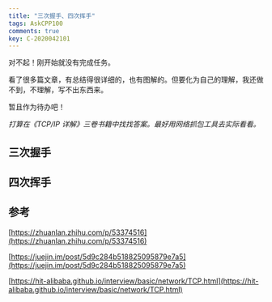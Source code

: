 ```yaml
---
title: "三次握手、四次挥手"
tags: AskCPP100
comments: true
key: C-2020042101
---
```


对不起！刚开始就没有完成任务。

看了很多篇文章，有总结得很详细的，也有图解的。但要化为自己的理解，我还做不到，不理解，写不出东西来。

暂且作为待办吧！

*打算在《TCP/IP 详解》三卷书籍中找找答案。最好用网络抓包工具去实际看看。*

## 三次握手

## 四次挥手

## 参考

[https://zhuanlan.zhihu.com/p/53374516](https://zhuanlan.zhihu.com/p/53374516)

[https://juejin.im/post/5d9c284b518825095879e7a5](https://juejin.im/post/5d9c284b518825095879e7a5)

[https://hit-alibaba.github.io/interview/basic/network/TCP.html](https://hit-alibaba.github.io/interview/basic/network/TCP.html)

